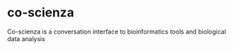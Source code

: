 # co-scienza
Co-scienza is a conversation interface to bioinformatics tools and biological data analysis
